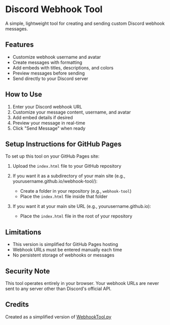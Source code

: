 # Discord Webhook Tool

A simple, lightweight tool for creating and sending custom Discord webhook messages.

## Features

- Customize webhook username and avatar
- Create messages with formatting
- Add embeds with titles, descriptions, and colors
- Preview messages before sending
- Send directly to your Discord server

## How to Use

1. Enter your Discord webhook URL
2. Customize your message content, username, and avatar
3. Add embed details if desired
4. Preview your message in real-time
5. Click "Send Message" when ready

## Setup Instructions for GitHub Pages

To set up this tool on your GitHub Pages site:

1. Upload the `index.html` file to your GitHub repository
2. If you want it as a subdirectory of your main site (e.g., yourusername.github.io/webhook-tool/):
   - Create a folder in your repository (e.g., `webhook-tool`)
   - Place the `index.html` file inside that folder

3. If you want it at your main site URL (e.g., yourusername.github.io):
   - Place the `index.html` file in the root of your repository

## Limitations

- This version is simplified for GitHub Pages hosting
- Webhook URLs must be entered manually each time
- No persistent storage of webhooks or messages

## Security Note

This tool operates entirely in your browser. Your webhook URLs are never sent to any server other than Discord's official API.

## Credits

Created as a simplified version of [WebhookTool.py](https://github.com/cheatxplorer/cheatxplorer.github.io/tree/main/WebhookManager)